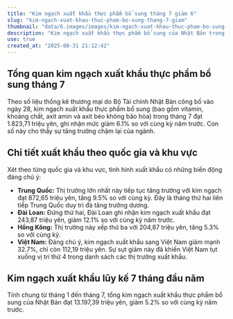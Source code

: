 ```yaml
---
title: "Kim ngạch xuất khẩu thực phẩm bổ sung tháng 7 giảm 6"
slug: "kim-ngach-xuat-khau-thuc-pham-bo-sung-thang-7-giam"
thumbnail: "data/6.images/images/kim-ngach-xuat-khau-thuc-pham-bo-sung-thang-7-giam.webp"
description: "Kim ngạch xuất khẩu thực phẩm bổ sung của Nhật Bản trong tháng 7 giảm 6.1 so với cùng kỳ năm trước. Trong đó, xuất khẩu sang Trung Quốc tăng, còn xuất khẩu sang Đài Loan và Việt Nam giảm mạnh."
use: true
created_at: "2025-08-31 21:12:42"
---
```


## Tổng quan kim ngạch xuất khẩu thực phẩm bổ sung tháng 7

Theo số liệu thống kê thương mại do Bộ Tài chính Nhật Bản công bố vào ngày 28, kim ngạch xuất khẩu thực phẩm bổ sung (bao gồm vitamin, khoáng chất, axit amin và axit béo không bão hòa) trong tháng 7 đạt 1.823,71 triệu yên, ghi nhận mức giảm 6.1% so với cùng kỳ năm trước. Con số này cho thấy sự tăng trưởng chậm lại của ngành.

## Chi tiết xuất khẩu theo quốc gia và khu vực

Xét theo từng quốc gia và khu vực, tình hình xuất khẩu có những biến động đáng chú ý:

*   **Trung Quốc:** Thị trường lớn nhất này tiếp tục tăng trưởng với kim ngạch đạt 872,65 triệu yên, tăng 9.5% so với cùng kỳ. Đây là tháng thứ hai liên tiếp Trung Quốc duy trì đà tăng trưởng dương.
*   **Đài Loan:** Đứng thứ hai, Đài Loan ghi nhận kim ngạch xuất khẩu đạt 243,87 triệu yên, giảm 12.1% so với cùng kỳ năm trước.
*   **Hồng Kông:** Thị trường này xếp thứ ba với 204,87 triệu yên, tăng 5.3% so với cùng kỳ.
*   **Việt Nam:** Đáng chú ý, kim ngạch xuất khẩu sang Việt Nam giảm mạnh 32.7%, chỉ còn 112,19 triệu yên. Sự sụt giảm này đã khiến Việt Nam tụt xuống vị trí thứ 4 trong danh sách các thị trường xuất khẩu.

## Kim ngạch xuất khẩu lũy kế 7 tháng đầu năm

Tính chung từ tháng 1 đến tháng 7, tổng kim ngạch xuất khẩu thực phẩm bổ sung của Nhật Bản đạt 13.197,39 triệu yên, giảm 5.2% so với cùng kỳ năm trước.